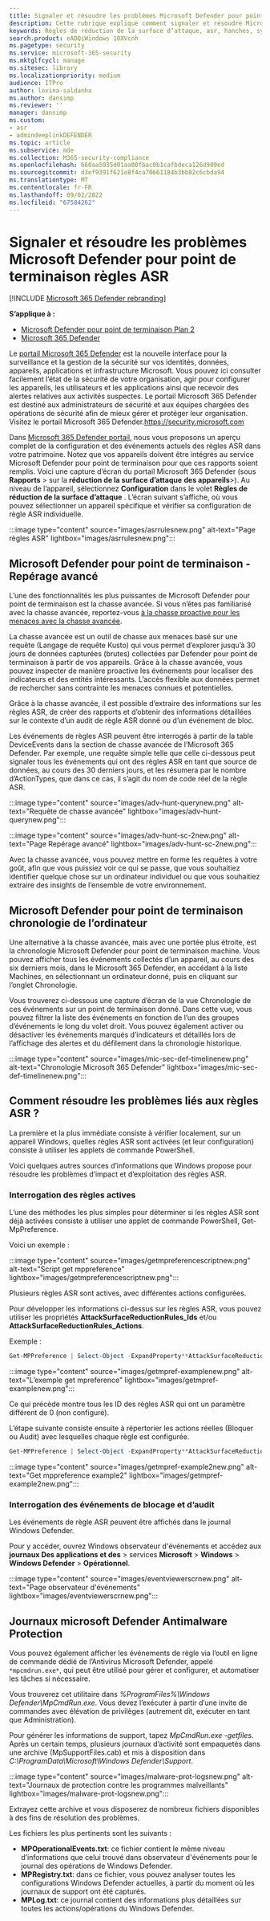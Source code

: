```yaml
---
title: Signaler et résoudre les problèmes Microsoft Defender pour point de terminaison règles ASR
description: Cette rubrique explique comment signaler et résoudre Microsoft Defender pour point de terminaison règles ASR
keywords: Règles de réduction de la surface d’attaque, asr, hanches, système de prévention des intrusions de l’hôte, règles de protection, anti-exploitation, antiexploitation, exploit, prévention des infections, microsoft defender pour point de terminaison
search.product: eADQiWindows 10XVcnh
ms.pagetype: security
ms.service: microsoft-365-security
ms.mktglfcycl: manage
ms.sitesec: library
ms.localizationpriority: medium
audience: ITPro
author: lovina-saldanha
ms.author: dansimp
ms.reviewer: ''
manager: dansimp
ms.custom:
- asr
- admindeeplinkDEFENDER
ms.topic: article
ms.subservice: mde
ms.collection: M365-security-compliance
ms.openlocfilehash: 660aa5935d01aa00fbac0b1cafbdeca126d909ed
ms.sourcegitcommit: d3ef9391f621e8f4ca70661184b3bb82c6cbda94
ms.translationtype: MT
ms.contentlocale: fr-FR
ms.lasthandoff: 09/02/2022
ms.locfileid: "67584262"
---
```

# <a name="report-and-troubleshoot-microsoft-defender-for-endpoint-asr-rules"></a>Signaler et résoudre les problèmes Microsoft Defender pour point de terminaison règles ASR

[!INCLUDE [Microsoft 365 Defender rebranding](../../includes/microsoft-defender.md)]

**S’applique à :**

- [Microsoft Defender pour point de terminaison Plan 2](https://go.microsoft.com/fwlink/?linkid=2154037)
- [Microsoft 365 Defender](https://go.microsoft.com/fwlink/?linkid=2118804)

Le <a href="https://go.microsoft.com/fwlink/p/?linkid=2077139" target="_blank">portail Microsoft 365 Defender</a> est la nouvelle interface pour la surveillance et la gestion de la sécurité sur vos identités, données, appareils, applications et infrastructure Microsoft. Vous pouvez ici consulter facilement l’état de la sécurité de votre organisation, agir pour configurer les appareils, les utilisateurs et les applications ainsi que recevoir des alertes relatives aux activités suspectes. Le portail Microsoft 365 Defender est destiné aux administrateurs de sécurité et aux équipes chargées des opérations de sécurité afin de mieux gérer et protéger leur organisation. Visitez le portail Microsoft 365 Defender.<a href="https://go.microsoft.com/fwlink/p/?linkid=2077139" target="_blank"><https://security.microsoft.com></a>

Dans <a href="https://go.microsoft.com/fwlink/p/?linkid=2077139" target="_blank">Microsoft 365 Defender portail</a>, nous vous proposons un aperçu complet de la configuration et des événements actuels des règles ASR dans votre patrimoine. Notez que vos appareils doivent être intégrés au service Microsoft Defender pour point de terminaison pour que ces rapports soient remplis.
Voici une capture d’écran du portail Microsoft 365 Defender (sous **Rapports** \> sur la **réduction de la surface d’attaque** **des appareils**\>). Au niveau de l’appareil, sélectionnez **Configuration** dans le volet **Règles de réduction de la surface d’attaque** . L’écran suivant s’affiche, où vous pouvez sélectionner un appareil spécifique et vérifier sa configuration de règle ASR individuelle.

:::image type="content" source="images/asrrulesnew.png" alt-text="Page règles ASR" lightbox="images/asrrulesnew.png":::

## <a name="microsoft-defender-for-endpoint---advanced-hunting"></a>Microsoft Defender pour point de terminaison - Repérage avancé

L’une des fonctionnalités les plus puissantes de Microsoft Defender pour point de terminaison est la chasse avancée. Si vous n’êtes pas familiarisé avec la chasse avancée, reportez-vous [à la chasse proactive pour les menaces avec la chasse avancée](advanced-hunting-overview.md).

La chasse avancée est un outil de chasse aux menaces basé sur une requête (Langage de requête Kusto) qui vous permet d’explorer jusqu’à 30 jours de données capturées (brutes) collectées par Defender pour point de terminaison à partir de vos appareils. Grâce à la chasse avancée, vous pouvez inspecter de manière proactive les événements pour localiser des indicateurs et des entités intéressants. L’accès flexible aux données permet de rechercher sans contrainte les menaces connues et potentielles.

Grâce à la chasse avancée, il est possible d’extraire des informations sur les règles ASR, de créer des rapports et d’obtenir des informations détaillées sur le contexte d’un audit de règle ASR donné ou d’un événement de bloc.

Les événements de règles ASR peuvent être interrogés à partir de la table DeviceEvents dans la section de chasse avancée de l’Microsoft 365 Defender. Par exemple, une requête simple telle que celle ci-dessous peut signaler tous les événements qui ont des règles ASR en tant que source de données, au cours des 30 derniers jours, et les résumera par le nombre d’ActionTypes, que dans ce cas, il s’agit du nom de code réel de la règle ASR.

:::image type="content" source="images/adv-hunt-querynew.png" alt-text="Requête de chasse avancée" lightbox="images/adv-hunt-querynew.png":::

:::image type="content" source="images/adv-hunt-sc-2new.png" alt-text="Page Repérage avancé" lightbox="images/adv-hunt-sc-2new.png":::

Avec la chasse avancée, vous pouvez mettre en forme les requêtes à votre goût, afin que vous puissiez voir ce qui se passe, que vous souhaitiez identifier quelque chose sur un ordinateur individuel ou que vous souhaitiez extraire des insights de l’ensemble de votre environnement.

## <a name="microsoft-defender-for-endpoint-machine-timeline"></a>Microsoft Defender pour point de terminaison chronologie de l’ordinateur

Une alternative à la chasse avancée, mais avec une portée plus étroite, est la chronologie Microsoft Defender pour point de terminaison machine. Vous pouvez afficher tous les événements collectés d’un appareil, au cours des six derniers mois, dans le Microsoft 365 Defender, en accédant à la liste Machines, en sélectionnant un ordinateur donné, puis en cliquant sur l’onglet Chronologie.

Vous trouverez ci-dessous une capture d’écran de la vue Chronologie de ces événements sur un point de terminaison donné. Dans cette vue, vous pouvez filtrer la liste des événements en fonction de l’un des groupes d’événements le long du volet droit. Vous pouvez également activer ou désactiver les événements marqués d’indicateurs et détaillés lors de l’affichage des alertes et du défilement dans la chronologie historique.

:::image type="content" source="images/mic-sec-def-timelinenew.png" alt-text="Chronologie Microsoft 365 Defender" lightbox="images/mic-sec-def-timelinenew.png":::

## <a name="how-to-troubleshoot-asr-rules"></a>Comment résoudre les problèmes liés aux règles ASR ?

La première et la plus immédiate consiste à vérifier localement, sur un appareil Windows, quelles règles ASR sont activées (et leur configuration) consiste à utiliser les applets de commande PowerShell.

Voici quelques autres sources d’informations que Windows propose pour résoudre les problèmes d’impact et d’exploitation des règles ASR.

### <a name="querying-which-rules-are-active"></a>Interrogation des règles actives

L’une des méthodes les plus simples pour déterminer si les règles ASR sont déjà activées consiste à utiliser une applet de commande PowerShell, Get-MpPreference.

Voici un exemple :

:::image type="content" source="images/getmpreferencescriptnew.png" alt-text="Script get mppreference" lightbox="images/getmpreferencescriptnew.png":::

Plusieurs règles ASR sont actives, avec différentes actions configurées.

Pour développer les informations ci-dessus sur les règles ASR, vous pouvez utiliser les propriétés **AttackSurfaceReductionRules_Ids** et/ou **AttackSurfaceReductionRules_Actions**.

Exemple :

```powershell
Get-MPPreference | Select-Object -ExpandProperty**AttackSurfaceReductionRules_Ids
```

:::image type="content" source="images/getmpref-examplenew.png" alt-text="L’exemple get mpreference" lightbox="images/getmpref-examplenew.png":::

Ce qui précède montre tous les ID des règles ASR qui ont un paramètre différent de 0 (non configuré).

L’étape suivante consiste ensuite à répertorier les actions réelles (Bloquer ou Audit) avec lesquelles chaque règle est configurée.

```powershell
Get-MPPreference | Select-Object -ExpandProperty**AttackSurfaceReductionRules_Actions
```

:::image type="content" source="images/getmpref-example2new.png" alt-text="Get mppreference example2" lightbox="images/getmpref-example2new.png":::

### <a name="querying-blocking-and-auditing-events"></a>Interrogation des événements de blocage et d’audit

Les événements de règle ASR peuvent être affichés dans le journal Windows Defender.

Pour y accéder, ouvrez Windows observateur d'événements et accédez aux **journaux Des applications et des** \> services **Microsoft** \> **Windows** \> **Windows Defender** \> **Opérationnel**.

:::image type="content" source="images/eventviewerscrnew.png" alt-text="Page observateur d'événements" lightbox="images/eventviewerscrnew.png":::

## <a name="microsoft-defender-antimalware-protection-logs"></a>Journaux microsoft Defender Antimalware Protection

Vous pouvez également afficher les événements de règle via l’outil en ligne de commande dédié de l’Antivirus Microsoft Defender, appelé `*mpcmdrun.exe*`, qui peut être utilisé pour gérer et configurer, et automatiser les tâches si nécessaire.

Vous trouverez cet utilitaire dans *%ProgramFiles%\Windows Defender\MpCmdRun.exe*. Vous devez l’exécuter à partir d’une invite de commandes avec élévation de privilèges (autrement dit, exécuter en tant que Administration).

Pour générer les informations de support, tapez *MpCmdRun.exe -getfiles*. Après un certain temps, plusieurs journaux d’activité sont empaquetés dans une archive (MpSupportFiles.cab) et mis à disposition dans *C:\ProgramData\Microsoft\Windows Defender\Support*.

:::image type="content" source="images/malware-prot-logsnew.png" alt-text="Journaux de protection contre les programmes malveillants" lightbox="images/malware-prot-logsnew.png":::

Extrayez cette archive et vous disposerez de nombreux fichiers disponibles à des fins de résolution des problèmes.

Les fichiers les plus pertinents sont les suivants :

- **MPOperationalEvents.txt**: ce fichier contient le même niveau d’informations que celui trouvé dans observateur d'événements pour le journal des opérations de Windows Defender.
- **MPRegistry.txt**: dans ce fichier, vous pouvez analyser toutes les configurations Windows Defender actuelles, à partir du moment où les journaux de support ont été capturés.
- **MPLog.txt**: ce journal contient des informations plus détaillées sur toutes les actions/opérations du Windows Defender.
